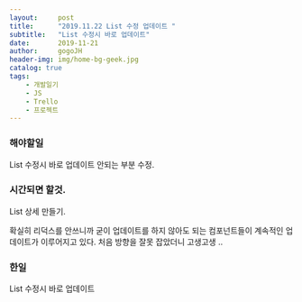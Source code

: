 ```yaml
---
layout:     post
title:      "2019.11.22 List 수정 업데이트 "
subtitle:   "List 수정시 바로 업데이트"
date:       2019-11-21
author:     gogoJH
header-img: img/home-bg-geek.jpg
catalog: true
tags:
    - 개발일기
    - JS
    - Trello
    - 프로젝트
---
```

### 해야할일 
List 수정시 바로 업데이트 안되는 부분 수정.

### 시간되면 할것.
List 상세 만들기.


확실히 리덕스를 안쓰니까 굳이 업데이트를 하지 않아도 되는
컴포넌트들이 계속적인 업데이트가 이루어지고 있다.
처음 방향을 잘못 잡았더니 고생고생 ..


### 한일 
List 수정시 바로 업데이트

<!--stackedit_data:
eyJoaXN0b3J5IjpbMzQzODgzNDE1XX0=
-->